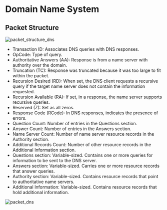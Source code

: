 # Domain Name System

## Packet Structure

![packet_structure_dns](https://user-images.githubusercontent.com/42912140/128457872-75148cef-584e-4f6f-820a-6de52e01e649.png)

* Transaction ID: Associates DNS queries with DNS responses.
* OpCode: Type of query.
* Authoritative Answers (AA): Response is from a name server with authority over the domain.
* Truncation (TC): Response was truncated because it was too large to fit within the packet.
* Recursion Desired (RD): When set, the DNS client requests a recursive query if the target name server does not contain the information requested.
* Recursion Available (RA): If set, in a response, the name server supports recursive queries.
* Reserved (Z): Set as all zeros.
* Response Code (RCode): In DNS responses, indicates the presence of errors.
* Question Count: Number of entries in the Questions section. 
* Answer Count: Number of entries in the Answers section.
* Name Server Count: Number of name server resource records in the Authority section.
* Additional Records Count: Number of other resource records in the Additional Information section.
* Questions section: Variable-sized. Contains one or more queries for information to be sent to the DNS server.
* Answers section: Variable-sized. Carries one or more resource records that answer queries.
* Authority section: Variable-sized. Contains resource records that point to authoritative name servers.
* Additional Information: Variable-sized. Contains resource records that hold additional information.

![packet_dns](https://user-images.githubusercontent.com/42912140/128458015-104a8cbe-1ce2-4c4a-9ab4-9df497f66a93.png)







